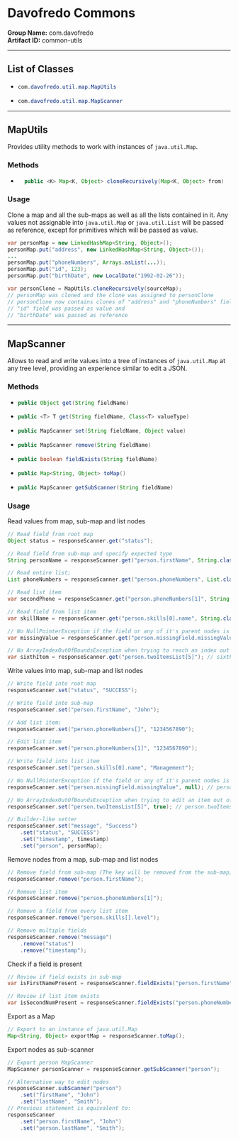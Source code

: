 # Davofredo Commons
**Group Name:** com.davofredo  
**Artifact ID:** common-utils
______________________________
## List of Classes
* ``` Java
  com.davofredo.util.map.MapUtils
* ``` Java
  com.davofredo.util.map.MapScanner
_____________________________
## MapUtils
Provides utility methods to work with instances of 
```java.util.Map```.
### Methods
* ``` java
    public <K> Map<K, Object> cloneRecursively(Map<K, Object> from)

### Usage
Clone a map and all the sub-maps as well as all the lists contained in it.
Any values not assignable into ```java.util.Map``` or 
```java.util.List``` will be passed as reference, except for 
primitives which will be passed as value.
``` Java
var personMap = new LinkedHashMap<String, Object>();
personMap.put("address", new LinkedHashMap<String, Object>());
...
personMap.put("phoneNumbers", Arrays.asList(...));
personMap.put("id", 123);
personMap.put("birthDate", new LocalDate("1992-02-26"));

var personClone = MapUtils.cloneRecursively(sourceMap);
// personMap was cloned and the clone was assigned to personClone
// personClone now contains clones of "address" and "phoneNumbers" fields
// "id" field was passed as value and 
// "birthDate" was passed as reference
```
________________
## MapScanner
Allows to read and write values into a tree of instances of 
```java.util.Map``` at any tree level, providing an experience
similar to edit a JSON.
### Methods
* ``` java
  public Object get(String fieldName)
  ```
* ``` java
  public <T> T get(String fieldName, Class<T> valueType)
  ```
* ``` java
  public MapScanner set(String fieldName, Object value)
  ```
* ``` java
  public MapScanner remove(String fieldName)
  ```
* ``` java
  public boolean fieldExists(String fieldName)
  ```
* ``` java
  public Map<String, Object> toMap()
  ```
* ``` java
  public MapScanner getSubScanner(String fieldName)
  ```
### Usage
Read values from map, sub-map and list nodes
``` java
// Read field from root map
Object status = responseScanner.get("status");

// Read field from sub-map and specify expected type
String personName = responseScanner.get("person.firstName", String.class);

// Read entire list;
List phoneNumbers = responseScanner.get("person.phoneNumbers", List.class);

// Read list item
var secondPhone = responseScanner.get("person.phoneNumbers[1]", String.class);

// Read field from list item
var skillName = responseScanner.get("person.skills[0].name", String.class);

// No NullPointerException if the field or any of it's parent nodes is missing
var missingValue = responseScanner.get("person.missingField.missingValue"); // missingValue = null

// No ArrayIndexOutOfBoundsException when trying to reach an index out of bounds
var sixthItem = responseScanner.get("person.twoItemsList[5]"); // sixthItem = null
```
Write values into map, sub-map and list nodes
``` java
// Write field into root map
responseScanner.set("status", "SUCCESS");

// Write field into sub-map
responseScanner.set("person.firstName", "John");

// Add list item;
responseScanner.set("person.phoneNumbers[]", "1234567890");

// Edit list item
responseScanner.set("person.phoneNumbers[1]", "1234567890");

// Write field into list item
responseScanner.set("person.skills[0].name", "Management");

// No NullPointerException if the field or any of it's parent nodes is missing
responseScanner.set("person.missingField.missingValue", null); // person.missingField.missingValue = null

// No ArrayIndexOutOfBoundsException when trying to edit an item out of bounds
responseScanner.set("person.twoItemsList[5]", true); // person.twoItemsList.size() = 6 ... [true, false, null, null, null, true]

// Builder-like setter
responseScanner.set("message", "Success")
    .set("status", "SUCCESS")
    .set("timestamp", timestamp)
    .set("person", personMap);
```
Remove nodes from a map, sub-map and list nodes
``` java
// Remove field from sub-map (The key will be removed from the sub-map)
responseScanner.remove("person.firstName");

// Remove list item
responseScanner.remove("person.phoneNumbers[1]");

// Remove a field from every list item
responseScanner.remove("person.skills[].level");

// Remove multiple fields
responseScanner.remove("message")
    .remove("status")
    .remove("timestamp");
```
Check if a field is present
``` java
// Review if field exists in sub-map
var isFirstNamePresent = responseScanner.fieldExists("person.firstName");

// Review if list item exists
var isSecondNumPresent = responseScanner.fieldExists("person.phoneNumbers[1]");
```
Export as a Map
``` java
// Export to an instance of java.util.Map
Map<String, Object> exportMap = responseScanner.toMap();
```
Export nodes as sub-scanner
``` java
// Export person MapScanner
MapScanner personScanner = responseScanner.getSubScanner("person");

// Alternative way to edit nodes
responseScanner.subScanner("person")
    .set("firstName", "John")
    .set("lastName", "Smith");
// Previous statement is equivalent to:
responseScanner
    .set("person.firstName", "John")
    .set("person.lastName", "Smith");
```